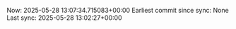 Now: 2025-05-28 13:07:34.715083+00:00 Earliest commit since sync: None Last sync: 2025-05-28 13:02:27+00:00
